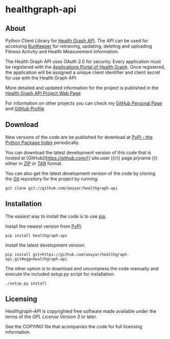 healthgraph-api
===============

About
-----

Python Client Library for 
[Health Graph API](http://developer.runkeeper.com/healthgraph). 
The API can be used for accessing [RunKeeper](http://runkeeper.com) for retrieving, 
updating, deleting and uploading Fitness Activity and Health Measurement Information.

The Health Graph API uses OAuth 2.0 for security. Every application must be registered 
with the [Applications Portal of Health Graph](http://runkeeper.com/partner). 
Once registered, the application will be assigned a unique client identifier and 
client secret for use with the Health Graph API.

More detailed and updated information for the project is published in the 
[Health Graph API Project Web Page](http://aouyar.github.com/healthgraph-api/)

For information on other projects you can check 
my [GitHub Personal Page](http://aouyar.github.com)
and [GitHub Profile](https://github.com/aouyar).


Download
--------

New versions of the code are be published for download 
at [PyPI - the Python Package Index](http://pypi.python.org/pypi/healthgraph-api) 
periodically.

You can download the latest development version of this code that is hosted 
at [GitHub](https://github.com/{{ site.user }}/{{ page.prjname }}) either
in [ZIP](https://github.com/aouyar/healthgraph-api/zipball/master)
or [TAR](https://github.com/aouyar/healthgraph-api/tarball/master) 
format.

You can also get the latest development version of the code by cloning  
the [Git](http://git-scm.com) repository for the project by running:

	git clone git://github.com/aouyar/healthgraph-api


Installation
------------

The easiest way to install the code is to use [pip](http://www.pip-installer.org/).

Install the newest version from [PyPI](http://pypi.python.org):

	pip install healthgraph-api
	
Install the latest development version:

	pip install git+https://github.com/aouyar/healthgraph-api.git#egg=healthgraph-api
	

The other option is to download and uncompress the code manually and execute the 
included _setup.py_ script for installation:

	./setup.py install
	


Licensing
---------

_Healthgraph-API_ is copyrighted free software made available under the terms of the 
_GPL License Version 3_ or later.

See the _COPYING_ file that acompanies the code for full licensing information.
